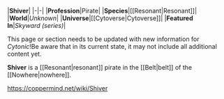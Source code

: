 |**Shiver**|
|-|-|
|**Profession**|Pirate|
|**Species**|[[Resonant\|Resonant]]|
|**World**|*Unknown*|
|**Universe**|[[Cytoverse\|Cytoverse]]|
|**Featured In**|*Skyward (series)*|

This page or section needs to be updated with new information for *Cytonic*!Be aware that in its current state, it may not include all additional content yet.

**Shiver** is a [[Resonant\|resonant]] pirate in the [[Belt\|belt]] of the [[Nowhere\|nowhere]].



https://coppermind.net/wiki/Shiver